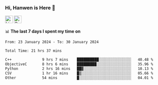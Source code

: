 ### Hi, Hanwen is Here 👋
<p>
	<a href="https://www.linkedin.com/in/liu-hanwen/"><img src="https://img.shields.io/badge/@hanwen-0A66C2?style=flat&logo=LinkedIn&logoColor=white" alt="Linkedin"  height="25px"/></a> 
	<a href="https://scholar.google.com/citations?user=HDF0su0AAAAJ"><img src="https://img.shields.io/badge/scholar-4385FE.svg?&style=plastic&logo=google-scholar&logoColor=white" alt="Google Scholar" height="25px"> </a>
</p>

📊 **The last 7 days I spent my time on** 
<!--START_SECTION:waka-->

```txt
From: 23 January 2024 - To: 30 January 2024

Total Time: 21 hrs 37 mins

C++              9 hrs 7 mins    ██████████░░░░░░░░░░░░░░░   40.48 %
ObjectiveC       8 hrs 6 mins    █████████░░░░░░░░░░░░░░░░   35.96 %
Python           2 hrs 16 mins   ██▓░░░░░░░░░░░░░░░░░░░░░░   10.13 %
CSV              1 hr 16 mins    █▒░░░░░░░░░░░░░░░░░░░░░░░   05.66 %
Other            54 mins         █░░░░░░░░░░░░░░░░░░░░░░░░   04.01 %
```

<!--END_SECTION:waka-->


<!--
**david990917/david990917** is a ✨ _special_ ✨ repository because its `README.md` (this file) appears on your GitHub profile.

Here are some ideas to get you started:

- 🔭 I’m currently working on ...
- 🌱 I’m currently learning ...
- 👯 I’m looking to collaborate on ...
- 🤔 I’m looking for help with ...
- 💬 Ask me about ...
- 📫 How to reach me: ...
- 😄 Pronouns: ...
- ⚡ Fun fact: ...
-->
